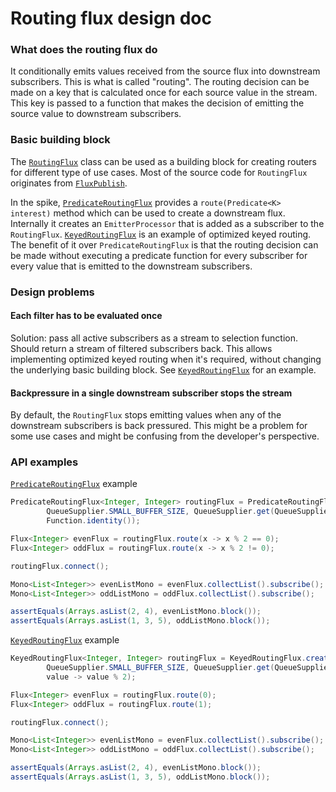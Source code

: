 # Routing flux design doc

### What does the routing flux do

It conditionally emits values received from the source flux into downstream subscribers.
This is what is called "routing". The routing decision can be made on a key that is calculated once
for each source value in the stream. This key is passed to a function that makes the decision of emitting the source
value to downstream subscribers. 

### Basic building block

The [`RoutingFlux`](src/main/java/reactor/core/publisher/RoutingFlux.java) class can be used as a building block for 
creating routers for different type of use cases. Most of the source code for `RoutingFlux` originates from 
[`FluxPublish`](src/main/java/reactor/core/publisher/FluxPublish.java).

In the spike, [`PredicateRoutingFlux`](src/main/java/reactor/core/publisher/PredicateRoutingFlux.java)
provides a `route(Predicate<K> interest)` method which can be used to create
a downstream flux. Internally it creates an `EmitterProcessor` that is added as a subscriber to the `RoutingFlux`.
[`KeyedRoutingFlux`](src/main/java/reactor/core/publisher/KeyedRoutingFlux.java) is an example of optimized 
keyed routing. The benefit of it over `PredicateRoutingFlux` is that the routing decision can be made without 
executing a predicate function for every subscriber for every value that is emitted to the downstream subscribers. 

### Design problems

#### Each filter has to be evaluated once

Solution: pass all active subscribers as a stream to selection function. Should return a stream of filtered subscribers 
back.
This allows implementing optimized keyed routing when it's required, without changing the underlying basic building 
block. See [`KeyedRoutingFlux`](src/main/java/reactor/core/publisher/KeyedRoutingFlux.java) for an example.

#### Backpressure in a single downstream subscriber stops the stream

By default, the `RoutingFlux` stops emitting values when any of the downstream subscribers is back pressured.
This might be a problem for some use cases and might be confusing from the developer's perspective. 


### API examples

[`PredicateRoutingFlux`](src/main/java/reactor/core/publisher/PredicateRoutingFlux.java) example
```java
PredicateRoutingFlux<Integer, Integer> routingFlux = PredicateRoutingFlux.create(Flux.range(1, 5),
        QueueSupplier.SMALL_BUFFER_SIZE, QueueSupplier.get(QueueSupplier.SMALL_BUFFER_SIZE), 
        Function.identity());

Flux<Integer> evenFlux = routingFlux.route(x -> x % 2 == 0);
Flux<Integer> oddFlux = routingFlux.route(x -> x % 2 != 0);

routingFlux.connect();

Mono<List<Integer>> evenListMono = evenFlux.collectList().subscribe();
Mono<List<Integer>> oddListMono = oddFlux.collectList().subscribe();

assertEquals(Arrays.asList(2, 4), evenListMono.block());
assertEquals(Arrays.asList(1, 3, 5), oddListMono.block());
```

[`KeyedRoutingFlux`](src/main/java/reactor/core/publisher/KeyedRoutingFlux.java) example
```java
KeyedRoutingFlux<Integer, Integer> routingFlux = KeyedRoutingFlux.create(Flux.range(1, 5),
        QueueSupplier.SMALL_BUFFER_SIZE, QueueSupplier.get(QueueSupplier.SMALL_BUFFER_SIZE), 
        value -> value % 2);

Flux<Integer> evenFlux = routingFlux.route(0);
Flux<Integer> oddFlux = routingFlux.route(1);

routingFlux.connect();

Mono<List<Integer>> evenListMono = evenFlux.collectList().subscribe();
Mono<List<Integer>> oddListMono = oddFlux.collectList().subscribe();

assertEquals(Arrays.asList(2, 4), evenListMono.block());
assertEquals(Arrays.asList(1, 3, 5), oddListMono.block());
```
